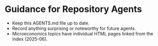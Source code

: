 # Guidance for Repository Agents

- Keep this AGENTS.md file up to date.
- Record anything surprising or noteworthy for future agents.
- Microeconomics topics have individual HTML pages linked from the index (2025-06).

